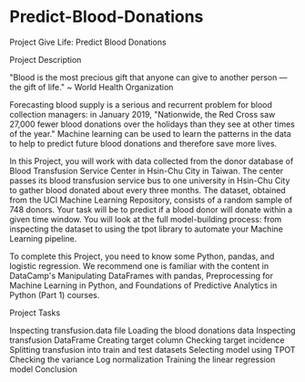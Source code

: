 # Predict-Blood-Donations
Project Give Life: Predict Blood Donations

Project Description

"Blood is the most precious gift that anyone can give to another person — the gift of life." ~ World Health Organization

Forecasting blood supply is a serious and recurrent problem for blood collection managers: in January 2019, "Nationwide, the Red Cross saw 27,000 fewer blood donations over the holidays than they see at other times of the year." Machine learning can be used to learn the patterns in the data to help to predict future blood donations and therefore save more lives.

In this Project, you will work with data collected from the donor database of Blood Transfusion Service Center in Hsin-Chu City in Taiwan. The center passes its blood transfusion service bus to one university in Hsin-Chu City to gather blood donated about every three months. The dataset, obtained from the UCI Machine Learning Repository, consists of a random sample of 748 donors. Your task will be to predict if a blood donor will donate within a given time window. You will look at the full model-building process: from inspecting the dataset to using the tpot library to automate your Machine Learning pipeline.

To complete this Project, you need to know some Python, pandas, and logistic regression. We recommend one is familiar with the content in DataCamp's Manipulating DataFrames with pandas, Preprocessing for Machine Learning in Python, and Foundations of Predictive Analytics in Python (Part 1) courses.

Project Tasks

Inspecting transfusion.data file
Loading the blood donations data
Inspecting transfusion DataFrame
Creating target column
Checking target incidence
Splitting transfusion into train and test datasets
Selecting model using TPOT
Checking the variance
Log normalization
Training the linear regression model
Conclusion
